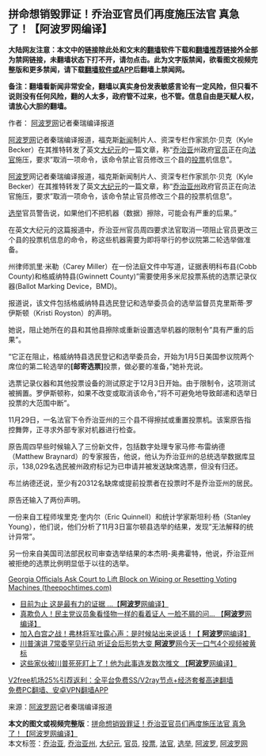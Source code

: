  <h2>拼命想销毁罪证！乔治亚官员们再度施压法官 真急了！【阿波罗网编译】</h2> <p class="notice"><b>大陆网友注意：本文中的链接除此处和文末的<a href="https://github.com/bannedbook/fanqiang" >翻墙</a>软件下载和<a href="https://github.com/killgcd/justmysocks/blob/master/README.md">翻墙推荐</a>链接外全部为禁网链接，未翻墙状态下打不开，请勿点击。此为文字版禁闻，欲看图文视频完整版和更多禁闻，请下载<a href="https://github.com/bannedbook/fanqiang">翻墙软件或APP</a>后翻墙上禁闻网。</p><p>备注：翻墙看新闻非常安全，翻墙以真实身份发表敏感言论有一定风险，但只看不说则没有任何风险，翻的人太多，政府管不过来，也不管。信息自由是天赋人权，请放心大胆的翻墙。</b></p>  <div class="entry"> <p>作者： <span class='wp_keywordlink_affiliate'><a href="https://www.aboluowang.com/" title="阿波罗网" target="_blank">阿波罗网</a></span>记者秦瑞编译报道</p> <p id="summary"><a href="https://www.bannedbook.org/bnews/tag/%e9%98%bf%e6%b3%a2%e7%bd%97%e7%bd%91/" class="st_tag internal_tag" rel="tag" title="标签 阿波罗网 下的日志">阿波罗网</a>记者秦瑞编译报道，福克斯<span class='wp_keywordlink_affiliate'><a href="https://www.bannedbook.org/" title="新闻">新闻</a></span>制片人、资深专栏作家凯尔·贝克（Kyle Becker）在其推特转发了英文<span class='wp_keywordlink_affiliate'><a href="http://www.epochtimes.com/" title="大纪元" target="_blank">大纪元</a></span>的一篇文章，称“<a href="https://www.bannedbook.org/bnews/tag/%E4%B9%94%E6%B2%BB%E4%BA%9A/" class="st_tag internal_tag" rel="tag" title="标签 乔治亚 下的日志">乔治亚</a>州政府<a href="https://www.bannedbook.org/bnews/tag/%E5%AE%98%E5%91%98/" class="st_tag internal_tag" rel="tag" title="标签 官员 下的日志">官员</a>正在向<a href="https://www.bannedbook.org/bnews/tag/%E6%B3%95%E5%AE%98/" class="st_tag internal_tag" rel="tag" title="标签 法官 下的日志">法官</a>施压，要求&#8221;取消一项命令，该命令禁止官员修改三个县的<a href="https://www.bannedbook.org/bnews/tag/%E6%8A%95%E7%A5%A8/" class="st_tag internal_tag" rel="tag" title="标签 投票 下的日志">投票</a>机信息&#8221;。</p> <p id="conimg"><a href="https://www.bannedbook.org/bnews/tag/%E9%98%BF%E6%B3%A2%E7%BD%97/" class="st_tag internal_tag" rel="tag" title="标签 阿波罗 下的日志">阿波罗</a>网记者秦瑞编译报道，福克斯新闻制片人、资深专栏作家凯尔·贝克（Kyle Becker）在其推特转发了英文<a href="https://www.bannedbook.org/bnews/tag/%e5%a4%a7%e7%ba%aa%e5%85%83/" class="st_tag internal_tag" rel="tag" title="标签 大纪元 下的日志">大纪元</a>的一篇文章，称“<a href="https://www.bannedbook.org/bnews/tag/%e4%b9%94%e6%b2%bb%e4%ba%9a%e5%b7%9e/" class="st_tag internal_tag" rel="tag" title="标签 乔治亚州 下的日志">乔治亚州</a>政府官员正在向法官施压，要求&#8221;取消一项命令，该命令禁止官员修改三个县的投票机信息&#8221;。</p> <p><a href="https://www.bannedbook.org/bnews/tag/%e9%80%89%e4%b8%be/" class="st_tag internal_tag" rel="tag" title="标签 选举 下的日志">选举</a>官员警告说，如果他们不把机器（数据）擦除，可能会有严重的后果。”</p>  <p>在英文大纪元的这篇报道中，乔治亚州官员周四要求法官取消一项阻止官员更改三个县的投票机信息的命令，称这些机器需要为即将举行的参议院第二轮选举做准备。</p> <p>州律师凯里·米勒（Carey Miller）在一份法庭文件中写道，证据表明科布县(Cobb County)和格威纳特县(Gwinnett County)&#8221;需要使用多米尼投票系统的选票记录仪器(Ballot Marking Device，BMD)。</p> <p>报道说，该文件包括格威纳特县选民登记和选举委员会的选举监督员克里斯蒂·罗伊斯顿（Kristi Royston）的声明。</p> <p>她说，阻止她所在的县和其他县擦除或重新设置选举机器的限制令&#8221;具有严重的后果&#8221;。</p>  <p>&#8220;它正在阻止，格威纳特县选民登记和选举委员会，开始为1月5日美国参议院两个席位的第二轮选举的<strong>[邮寄选票]</strong>投票，做必要的准备，&#8221;她补充说。</p> <p>选票记录仪器和其他投票设备的测试原定于12月3日开始。由于限制令，这项测试被搁置。罗伊斯顿称，如果不改变或取消该命令，&#8221;将不可避免地导致邮递和选举日投票的大范围中断&#8221;。</p> <p>11月29日，一名法官下令乔治亚州的三个县不得擦拭或重置投票机。该案原告指控舞弊，正寻求外部专家对机器进行检查。</p> <p>原告周四早些时候输入了三份新文件，包括数字处理专家马修·布雷纳德（Matthew Braynard）的专家报告，他说，他认为乔治亚州的总统选举数据库显示，138,029名选民被州政府标记为已申请并被发送缺席选票，但没有归还。&nbsp;</p>  <p>布兰纳德还说，至少有20312名缺席或提前投票者在投票时不是乔治亚州的居民。</p> <p>原告还输入了两份声明。</p> <p>一份来自工程师埃里克·奎内尔（Eric Quinnell）和统计学家斯坦利·杨（Stanley Young），他们说，他们分析了11月3日富尔顿县选举的结果，发现&#8221;无法解释的统计异常&#8221;。</p> <p>另一份来自美国司法部民权司审查选举结果的本杰明-奥弗霍特，他说，乔治亚州被拒绝的选票比例明显低于以往的选举。</p>  <p><a href="https://www.theepochtimes.com/georgia-officials-ask-court-to-lift-block-on-wiping-or-resetting-voting-machines_3604827.html">Georgia Officials Ask Court to Lift Block on Wiping or Resetting Voting Machines (theepochtimes.com)</a></p> <ul class='op-related-articles' title='相关阅读'> <li><a href='https://www.bannedbook.org/bnews/topimagenews/20201205/1442397.html' target='_blank'>目前为止 这是最有力的证据 …【<b>阿波罗</b>网编译】</a></li> <li><a href='https://www.bannedbook.org/bnews/topimagenews/20201205/1442375.html' target='_blank'>真欺负人！民主党议员象看怪物一样的看着证人 一脸不屑的问... 【<b>阿波罗</b>网编译】</a></li> <li><a href='https://www.bannedbook.org/bnews/topimagenews/20201205/1442363.html' target='_blank'>加入白宫之战！弗林将军吐露心声：是时候站出来说话！【 <b>阿波罗</b>网编译】</a></li> <li><a href='https://www.bannedbook.org/bnews/topimagenews/20201205/1442285.html' target='_blank'>川普演讲 7常委罕见行动 听证会后形势大变 <b>阿波罗</b>网今天一口气4个视频被黄标</a></li> <li><a href='https://www.bannedbook.org/bnews/topimagenews/20201204/1442014.html' target='_blank'>这些家伙被川普死死盯上了！他为此事连发数次推文 【<b>阿波罗</b>网编译】</a></li> </ul> <p class="texttj"> <a href="https://github.com/bannedbook/fanqiang/wiki/V2ray%E6%9C%BA%E5%9C%BA" target="_blank">V2free机场25%引荐返利：全平台免费SS/V2ray节点+经济套餐高速翻墙</a><br/> <a href="https://github.com/bannedbook/fanqiang/wiki/%E7%A6%81%E9%97%BB%E7%BD%91%E5%AE%89%E5%8D%93%E7%BF%BB%E5%A2%99%E6%96%B0%E9%97%BBAPP" target="_blank">免费PC翻墙、安卓VPN翻墙APP</a></p><p> 来源：<a href="https://www.aboluowang.com/2020/1205/1530787.html" target="_blank">阿波罗网</a>记者秦瑞编译报道 </p><a name='sharetosocial'></a>       <div><b>本文的图文或视频完整版</b>：<a href='https://www.bannedbook.org/bnews/topimagenews/20201205/1442408.html'>拼命想销毁罪证！乔治亚官员们再度施压法官 真急了！【阿波罗网编译】</a></div>  </div><!--END ENTRY--> <div class="postfooter"> <div>本文标签：<a href="https://www.bannedbook.org/bnews/tag/%E4%B9%94%E6%B2%BB%E4%BA%9A/" rel="tag">乔治亚</a>, <a href="https://www.bannedbook.org/bnews/tag/%e4%b9%94%e6%b2%bb%e4%ba%9a%e5%b7%9e/" rel="tag">乔治亚州</a>, <a href="https://www.bannedbook.org/bnews/tag/%e5%a4%a7%e7%ba%aa%e5%85%83/" rel="tag">大纪元</a>, <a href="https://www.bannedbook.org/bnews/tag/%E5%AE%98%E5%91%98/" rel="tag">官员</a>, <a href="https://www.bannedbook.org/bnews/tag/%E6%8A%95%E7%A5%A8/" rel="tag">投票</a>, <a href="https://www.bannedbook.org/bnews/tag/%E6%B3%95%E5%AE%98/" rel="tag">法官</a>, <a href="https://www.bannedbook.org/bnews/tag/%e9%80%89%e4%b8%be/" rel="tag">选举</a>, <a href="https://www.bannedbook.org/bnews/tag/%E9%98%BF%E6%B3%A2%E7%BD%97/" rel="tag">阿波罗</a>, <a href="https://www.bannedbook.org/bnews/tag/%e9%98%bf%e6%b3%a2%e7%bd%97%e7%bd%91/" rel="tag">阿波罗网</a></div>  </div><!--END POSTFOOTER--> 